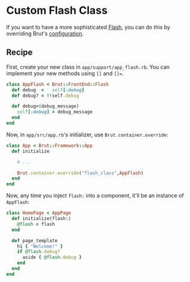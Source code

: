# Custom Flash Class

If you want to have a more sophisticated [Flash](/flash-and-session), you can do
this by overriding Brut's [configuration](/configuration).

## Recipe

First, create your new class in `app/support/app_flash.rb`. You can implement your
new methods using `[]` and `[]=`.

```ruby
class AppFlash < Brut::FrontEnd::Flash
  def debug  =   self[:debug]
  def debug? = !!self.debug

  def debug=(debug_message)
    self[:debug] = debug_message
  end
end
```

Now, in `app/src/app.rb`'s initializer, use `Brut.container.override`:

```ruby {6}
class App < Brut::Framework::App
  def initialize

    # ...

    Brut.container.override("flash_class",AppFlash)
  end
end
```

Now, any time you inject `flash:` into a component, it'll be an instance of
`AppFlash`:

```ruby
class HomePage < AppPage
  def initialize(flash:)
    @flash = flash
  end

  def page_template
    h1 { "Welcome!" }
    if @flash.debug?
      aside { @flash.debug }
    end
  end
end
```
